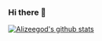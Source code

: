 ### Hi there 👋

[![Alizeegod's github stats](https://github-readme-stats.vercel.app/api?username=alizeegod&show_icons=true&theme=radical)](https://github.com/alizeegod)


<!--
**alizeegod/alizeegod** is a ✨ _special_ ✨ repository because its `README.md` (this file) appears on your GitHub profile.

Here are some ideas to get you started:

- 🔭 I’m currently working on ...
- 🌱 I’m currently learning ...
- 👯 I’m looking to collaborate on ...
- 🤔 I’m looking for help with ...
- 💬 Ask me about ...
- 📫 How to reach me: ...
- 😄 Pronouns: ...
- ⚡ Fun fact: ...
-->
